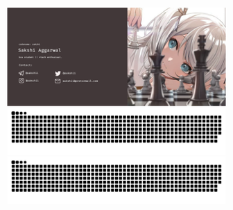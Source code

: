 <p align="center">
  <img src="https://github.com/sakshiagrwal/sakshiagrwal/raw/main/main.jpg">
  <img src="https://raw.githubusercontent.com/sakshiagrwal/sakshiagrwal/output/github-snake-dark.svg#gh-dark-mode-only">
  <img src="https://raw.githubusercontent.com/sakshiagrwal/sakshiagrwal/output/github-snake.svg#gh-light-mode-only">
</p>

<!-- _generated with [Platane/snk](https://github.com/Platane/snk)_ -->
